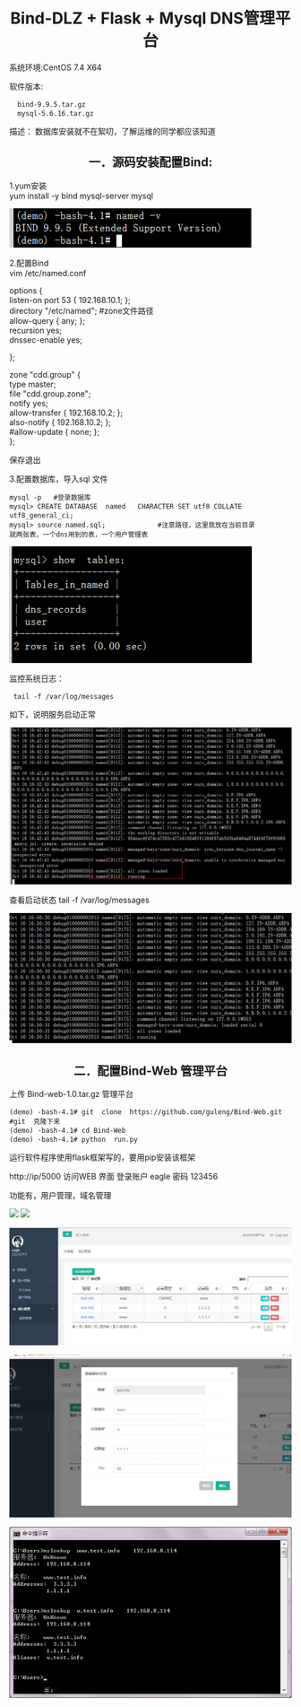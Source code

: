 

<h1 align = "center">Bind-DLZ + Flask  + Mysql  DNS管理平台 </h1>

系统环境:CentOS 7.4 X64

软件版本: 

      bind-9.9.5.tar.gz  
      mysql-5.6.16.tar.gz
描述： 
数据库安装就不在絮叨，了解运维的同学都应该知道

<h2 align = "center">一．源码安装配置Bind: </h2>

1.yum安装<br/>
yum  install  -y bind  mysql-server    mysql<br/>
 

	 
![](https://github.com/1032231418/doc/blob/master/images/1.png?raw=true)



2.配置Bind<br/>
vim /etc/named.conf <br/>

options {<br/>
        listen-on port 53 { 192.168.10.1; };<br/>
        directory       "/etc/named";            #zone文件路径<br/>
        allow-query     { any; };<br/>
        recursion yes;<br/>
        dnssec-enable yes;<br/>

};<br/>

zone  "cdd.group" {<br/>
    type  master;<br/>
    file  "cdd.group.zone";<br/>
            notify yes;<br/>
        allow-transfer { 192.168.10.2; };<br/>
        also-notify { 192.168.10.2; };<br/>
        #allow-update { none; };<br/>
};<br/>


保存退出


3.配置数据库，导入sql 文件

	mysql -p   #登录数据库
	mysql> CREATE DATABASE  named   CHARACTER SET utf8 COLLATE utf8_general_ci; 
	mysql> source named.sql;             #注意路径，这里我放在当前目录
	就两张表，一个dns用到的表，一个用户管理表

![](https://github.com/1032231418/doc/blob/master/images/2.png?raw=true)


监控系统日志：

	 tail -f /var/log/messages
	 
如下，说明服务启动正常

![](https://github.com/1032231418/doc/blob/master/images/3.png?raw=true)

查看启动状态
 tail -f /var/log/messages

![](https://github.com/1032231418/doc/blob/master/images/5.png?raw=true)

<h2 align = "center">二．配置Bind-Web 管理平台 </h2>

上传 Bind-web-1.0.tar.gz 管理平台

	(demo) -bash-4.1# git  clone  https://github.com/guleng/Bind-Web.git  #git  克隆下来
	(demo) -bash-4.1# cd Bind-Web
	(demo) -bash-4.1# python  run.py     

运行软件程序使用flask框架写的，要用pip安装该框架

http://ip/5000   访问WEB 界面 登录账户 eagle 密码 123456

功能有，用户管理，域名管理

![](https://github.com/guleng/Bind-Web/image/11.png?raw=true)
![](https://github.com/guleng/Bind-Web/image/11.png)

![](https://github.com/1032231418/doc/blob/master/images/7.png?raw=true)

![](https://github.com/1032231418/doc/blob/master/images/8.png?raw=true)				

![](https://github.com/1032231418/doc/blob/master/images/jiexi.png?raw=true)

